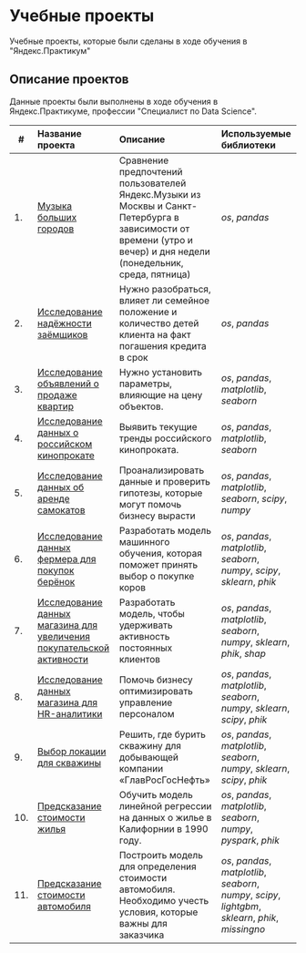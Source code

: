 # Учебные проекты
Учебные проекты, которые были сделаны в ходе обучения в "Яндекс.Практикум"

## Описание проектов

Данные проекты были выполнены в ходе обучения в Яндекс.Практикуме, профессии "Специалист по Data Science".

| #    | Название проекта | Описание | Используемые библиотеки | 
| ---- | :---------------------- | :---------------------- | :---------------------- |
| 1.   | [Музыка больших городов](big_cities_music) | Сравнение предпочтений пользователей Яндекс.Музыки из Москвы и Санкт-Петербурга в зависимости от времени (утро и вечер) и дня недели (понедельник, среда, пятница)| *os*, *pandas* |
| 2.   | [Исследование надёжности заёмщиков](borrower_reliability_research) | Нужно разобраться, влияет ли семейное положение и количество детей клиента на факт погашения кредита в срок| *os*, *pandas* |
| 3.   | [Исследование объявлений о продаже квартир](research_advertisements_sale_apartments) | Нужно установить параметры, влияющие на цену объектов. | *os*, *pandas*, *matplotlib*, *seaborn* |
| 4.   | [Исследование данных о российском кинопрокате](study_of_russian_film_distribution) | Выявить текущие тренды российского кинопроката. | *os*, *pandas*, *matplotlib*, *seaborn* |
| 5.   | [Исследование данных об аренде самокатов](scooter_rental_research) | Проанализировать данные и проверить гипотезы, которые могут помочь бизнесу вырасти| *os*, *pandas*, *matplotlib*, *seaborn*, *scipy*, *numpy* |
| 6.   | [Исследование данных фермера для покупок берёнок](farmer_cow_purchases) | Разработать модель машинного обучения, которая поможет принять выбор о покупке коров| *os*, *pandas*, *matplotlib*, *seaborn*, *numpy*, *scipy*, *sklearn*, *phik* |
| 7.   | [Исследование данных магазина для увеличения покупательской активности](research_market) | Разработать модель, чтобы удерживать активность постоянных клиентов| *os*, *pandas*, *matplotlib*, *seaborn*, *numpy*, *sklearn*, *phik*, *shap* |
| 8.   | [Исследование данных магазина для HR-аналитики](hr_research) | Помочь бизнесу оптимизировать управление персоналом| *os*, *pandas*, *matplotlib*, *seaborn*, *numpy*, *sklearn*, *scipy*, *phik* |
| 9.   | [Выбор локации для скважины](research_choos_location_well) | Решить, где бурить скважину для добывающей компании «ГлавРосГосНефть»| *os*, *pandas*, *matplotlib*, *seaborn*, *numpy*, *sklearn*, *scipy*, *phik* |
| 10.   | [Предсказание стоимости жилья](research_housing_cost) | Обучить модель линейной регрессии на данных о жилье в Калифорнии в 1990 году.| *os*, *pandas*, *matplotlib*, *seaborn*, *numpy*, *pyspark*, *phik* |
| 11.   | [Предсказание стоимости автомобиля](auto_project) | Построить модель для определения стоимости автомобиля. Необходимо учесть условия, которые важны для заказчика| *os*, *pandas*, *matplotlib*, *seaborn*, *numpy*, *scipy*, *lightgbm*, *sklearn*, *phik*, *missingno* |